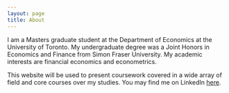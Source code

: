 ```yaml
---
layout: page
title: About
---
```


I am a Masters graduate student at the Department of Economics at the University of Toronto. My undergraduate degree was a Joint Honors in Economics and Finance from Simon Fraser University. My academic interests are financial economics and econometrics.

This website will be used to present coursework covered in a wide array of field and core courses over my studies. You may find me on LinkedIn [here](https://www.linkedin.com/in/gigilin0/). 
